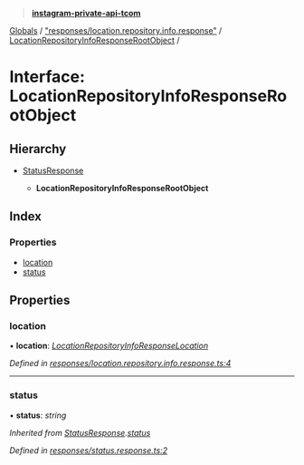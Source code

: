 > **[instagram-private-api-tcom](../README.md)**

[Globals](../README.md) / ["responses/location.repository.info.response"](../modules/_responses_location_repository_info_response_.md) / [LocationRepositoryInfoResponseRootObject](_responses_location_repository_info_response_.locationrepositoryinforesponserootobject.md) /

# Interface: LocationRepositoryInfoResponseRootObject

## Hierarchy

* [StatusResponse](_responses_status_response_.statusresponse.md)

  * **LocationRepositoryInfoResponseRootObject**

## Index

### Properties

* [location](_responses_location_repository_info_response_.locationrepositoryinforesponserootobject.md#location)
* [status](_responses_location_repository_info_response_.locationrepositoryinforesponserootobject.md#status)

## Properties

###  location

• **location**: *[LocationRepositoryInfoResponseLocation](_responses_location_repository_info_response_.locationrepositoryinforesponselocation.md)*

*Defined in [responses/location.repository.info.response.ts:4](https://github.com/cuonglnhust/instagram-private-api-tcom/blob/3e16058/src/responses/location.repository.info.response.ts#L4)*

___

###  status

• **status**: *string*

*Inherited from [StatusResponse](_responses_status_response_.statusresponse.md).[status](_responses_status_response_.statusresponse.md#status)*

*Defined in [responses/status.response.ts:2](https://github.com/cuonglnhust/instagram-private-api-tcom/blob/3e16058/src/responses/status.response.ts#L2)*